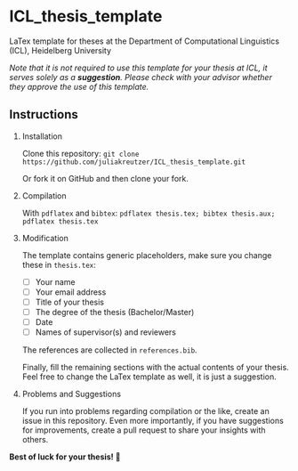 # ICL_thesis_template
LaTex template for theses at the Department of Computational Linguistics (ICL), Heidelberg University

*Note that it is not required to use this template for your thesis at ICL, it serves solely as a **suggestion**. Please check with your advisor whether they approve the use of this template.*

## Instructions

1. Installation
    
    Clone this repository:
    `git clone https://github.com/juliakreutzer/ICL_thesis_template.git`

    Or fork it on GitHub and then clone your fork.

2. Compilation

    With `pdflatex` and `bibtex`: `pdflatex thesis.tex; bibtex thesis.aux; pdflatex thesis.tex`

3. Modification

    The template contains generic placeholders, make sure you change these in `thesis.tex`:
    - [ ] Your name
    - [ ] Your email address
    - [ ] Title of your thesis
    - [ ] The degree of the thesis (Bachelor/Master)
    - [ ] Date
    - [ ] Names of supervisor(s) and reviewers
    
    The references are collected in `references.bib`.
    
    Finally, fill the remaining sections with the actual contents of your thesis. 
    Feel free to change the LaTex template as well, it is just a suggestion.
    
4. Problems and Suggestions

    If you run into problems regarding compilation or the like, create an issue in this repository. 
    Even more importantly, if you have suggestions for improvements, create a pull request to share your insights with others.
    
**Best of luck for your thesis! :muscle:**
